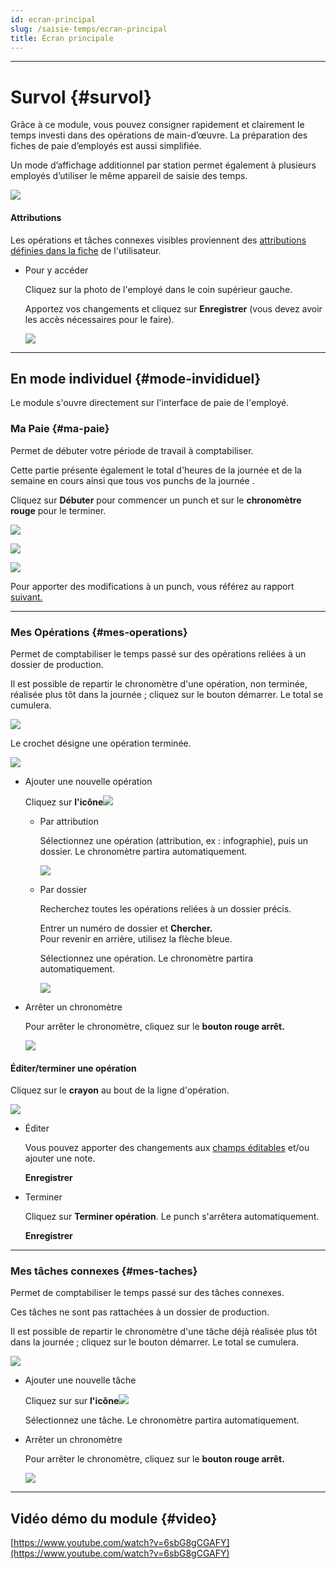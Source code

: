 ```yaml
---
id: ecran-principal
slug: /saisie-temps/ecran-principal
title: Écran principale
---
```


---

# Survol {#survol}

Grâce à ce module, vous pouvez consigner rapidement et clairement le temps investi dans des opérations de main-d’œuvre. La préparation des fiches de paie d’employés est aussi simplifiée.

Un mode d’affichage additionnel par station permet également à plusieurs employés d’utiliser le même appareil de saisie des temps.

![](../../static/img/SaisieTemps_13.png)

#### Attributions

Les opérations et tâches connexes visibles proviennent des [attributions définies dans la fiche](../parametres/utilisateurs.md#actions) de l'utilisateur.

- Pour y accéder

  Cliquez sur la photo de l'employé dans le coin supérieur gauche.

  Apportez vos changements et cliquez sur **Enregistrer** (vous devez avoir les accès nécessaires pour le faire).

  ![](../../static/img/SaisieTemps_01.gif)

---

## En mode individuel {#mode-invididuel}

Le module s'ouvre directement sur l'interface de paie de l'employé.

### Ma Paie {#ma-paie}

Permet de débuter votre période de travail à comptabiliser.

Cette partie présente également le total d'heures de la journée et de la semaine en cours ainsi que tous vos punchs de la journée .

Cliquez sur **Débuter** pour commencer un punch et sur le **chronomètre rouge** pour le terminer.

![](../../static/img/SaisieTemps_02.png)

![](../../static/img/SaisieTemps_03.png)

![](../../static/img/SaisieTemps_04.png)

Pour apporter des modifications à un punch, vous référez au rapport [suivant.](../parametres/rapports.md#paie-detail)

---

### Mes Opérations {#mes-operations}

Permet de comptabiliser le temps passé sur des opérations reliées à un dossier de production.

Il est possible de repartir le chronomètre d'une opération, non terminée, réalisée plus tôt dans la journée ; cliquez sur le bouton démarrer. Le total se cumulera.

![](../../static/img/SaisieTemps_06.png)

Le crochet désigne une opération terminée.

![](../../static/img/SaisieTemps_05.png)

- Ajouter une nouvelle opération

  Cliquez sur **l'icône**![](../../static/img/Contacts_2_iconeajout.png)

  - Par attribution

    Sélectionnez une opération (attribution, ex : infographie), puis un dossier. Le chronomètre partira automatiquement.

    ![](../../static/img/SaisieTemps_09.gif)

  - Par dossier

    Recherchez toutes les opérations reliées à un dossier précis.

    Entrer un numéro de dossier et **Chercher.**  
    Pour revenir en arrière, utilisez la flèche bleue.

    Sélectionnez une opération. Le chronomètre partira automatiquement.

    ![](../../static/img/SaisieTemps_10.gif)

- Arrêter un chronomètre

  Pour arrêter le chronomètre, cliquez sur le **bouton rouge arrêt.**

  ![](../../static/img/SaisieTemps_07.png)

#### Éditer/terminer une opération

Cliquez sur le **crayon** au bout de la ligne d'opération.

![](../../static/img/SaisieTemps_08.gif)

- Éditer

  Vous pouvez apporter des changements aux [champs éditables](../fonctionnalites-generales/champs.md#champs-editables) et/ou ajouter une note.

  **Enregistrer**

- Terminer

  Cliquez sur **Terminer opération**. Le punch s'arrêtera automatiquement.

  **Enregistrer**

---

### Mes tâches connexes {#mes-taches}

Permet de comptabiliser le temps passé sur des tâches connexes.

Ces tâches ne sont pas rattachées à un dossier de production.

Il est possible de repartir le chronomètre d'une tâche déjà réalisée plus tôt dans la journée ; cliquez sur le bouton démarrer. Le total se cumulera.

![](../../static/img/SaisieTemps_11.png)

- Ajouter une nouvelle tâche

  Cliquez sur sur **l'icône**![](../../static/img/Contacts_2_iconeajout.png)

  Sélectionnez une tâche. Le chronomètre partira automatiquement.

- Arrêter un chronomètre

  Pour arrêter le chronomètre, cliquez sur le **bouton rouge arrêt.**

  ![](../../static/img/SaisieTemps_12.gif)


---

## Vidéo démo du module {#video}

[https://www.youtube.com/watch?v=6sbG8gCGAFY](https://www.youtube.com/watch?v=6sbG8gCGAFY)
